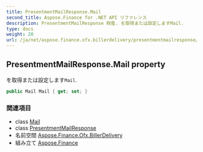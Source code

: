 ```yaml
---
title: PresentmentMailResponse.Mail
second_title: Aspose.Finance for .NET API リファレンス
description: PresentmentMailResponse 財産. を取得または設定しますMail.
type: docs
weight: 20
url: /ja/net/aspose.finance.ofx.billerdelivery/presentmentmailresponse/mail/
---
```

## PresentmentMailResponse.Mail property

を取得または設定します`Mail`.

```csharp
public Mail Mail { get; set; }
```

### 関連項目

* class [Mail](../../../aspose.finance.ofx/mail/)
* class [PresentmentMailResponse](../)
* 名前空間 [Aspose.Finance.Ofx.BillerDelivery](../../presentmentmailresponse/)
* 組み立て [Aspose.Finance](../../../)


